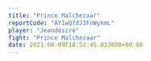 ```yaml
---
title: "Prince Malchezaar"
reportCode: "AY1wQfdJ3FnWykmL"
player: "Jeandésiré"
fight: "Prince Malchezaar"
date: 2021-08-09T18:51:45.833000+00:00
---
```

